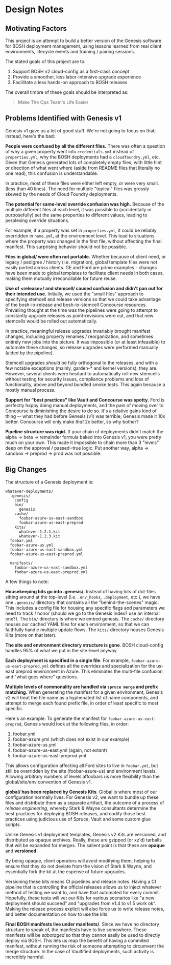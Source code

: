 Design Notes
============

## Motivating Factors

This project is an attempt to build a better version of the
Genesis software for BOSH deployment management, using lessons
learned from real client environments, lifecycle events and
training / pairing sessions.

The stated goals of this project are to:

  1. Support BOSH v2 cloud-config as a first-class concept
  2. Provide a smoother, less labor-intensive upgrade experience
  3. Facillitate a less hands-on approach to BOSH releases

The overall timbre of these goals should be interpreted as:

> Make The Ops Team's Life Easier

## Problems Identified with Genesis v1

Genesis v1 gave us a lot of good stuff.  We're not going to focus
on that; instead, here's the bad:

**People were confused by all the different files.**  There was
often a question of why a given property went into
`credentials.yml` instead of `properties.yml`, why the BOSH
deployments had a `cloudfoundry.yml`, etc.  Given that Genesis
generated lots of completely empty files, with little hint or
direction of what went where (aside from README files that
literally no one read), this confusion is understandable.

In practice, most of these files were either left empty, or were
very small.(less than 40 lines).  The need for multiple "topical"
files was grossly skewed by the needs of Cloud Foundry
deployments.

**The potential for same-level override confusion was high.**
Because of the multiple different files at each level, it was
possible to (accidentally or purposefully) set the same properties
to different values, leading to perplexing override situations.

For example, if a property was set in `properties.yml`, it could
be reliably overridden in `name.yml`, at the environment level.
This lead to situations where the property was changed in the
first file, without affecting the final manifest.  This surprising
behavior should not be possible.

**Files in global/ were often not portable.**  Whether because of
client need, or legacy / pedigree / history (i.e. migration),
global template files were not easily ported across clients.  GE
and Ford are prime examples - changes have been made to global
templates to facilitate client needs in both cases, making them
mutually irreconcilable for future reuse.

**Use of &lt;release&gt;/ and stemcell/ caused confusion and didn't pan
out for their intended use.**  Initially, we used the "small
files" approach to specifying stemcell and release versions so
that we could take advantage of the bosh-io-release and
bosh-io-stemcell Concourse resources.  Prevailing thought at the
time was the pipelines were going to attempt to constantly upgrade
releases as point-revisions were cut, and that new stemcells would
be rolled out automatically.

In practice, meaningful release upgrades invariably brought
manifest changes, including property renames / reorganization, and
sometimes entirely new jobs into the picture.  It was impossible
(or at least infeasible) to automate these changes, so release
upgrades were performed manually (aided by the pipeline).

Stemcell upgrades _should_ be fully orthogonal to the releases,
and with a few notable exceptions (mainly, garden-\* and kernel
versions), they are.  However, several clients were hesitant to
automatically roll new stemcells without testing for security
issues, compliance problems and loss of functionality, above and
beyond bundled smoke tests.  This again because a mostly manual
process.

**Support for "best practices" like Vault and Concourse was
spotty.**  Ford is perfectly happy doing manual deployments, and
the pain of moving over to Concourse is diminishing the desire to
do so.  It's a relative gains kind of thing -- what they had
before Genesis (v1) was terrible; Genesis made it 10x better.
Concourse will only make _that_ 2x better, so why bother?

**Pipeline structure was rigid.**  If your chain of deployments
didn't match the alpha -> beta -> remainder formula baked into
Genesis v1, you were pretty much on your own.  This made it
impossible to chain more than 3 "levels" deep on the approval /
passed=true logic.  Put another way, alpha -> sandbox -> preprod
-> prod was not possible.

## Big Changes

The structure of a Genesis deployment is:

```
whatever-deployments/
  .genesis/
    config
    bin/
      genesis
    cache/
      foobar-azure-us-east-sandbox
      foobar-azure-us-east-preprod
    kits/
      whatever-1.2.1.kit
      whatever-1.2.3.kit
  foobar.yml
  foobar-azure-us.yml
  foobar-azure-us-east-sandbox.yml
  foobar-azure-us-east-preprod.yml

  manifests/
    foobar-azure-us-east-sandbox.yml
    foobar-azure-us-east-preprod.yml
```

A few things to note:

**Housekeeping bits go into .genesis/.**  Instead of having lots
of dot-files sitting around at the top-level (i.e. `.env_hooks`,
`.deployment`, etc.), we have one `.genesis/` directory that
contains all the "behind-the-scenes" magic.  This includes a
config file for housing any specific flags and parameters we need
to track / honor (should we go to the Genesis Index?  use an
internal one?).  The `bin/` directory is where we embed genesis.
The `cache/` directory houses our cached YAML files for each
environment, so that we can faithfully handle multiple update
flows.  The `kits/` directory houses Genesis Kits (more on that
later).

**The site and environment directory structure is gone**.  BOSH
cloud-config handles 95% of what we put in the site-level anyway.

**Each deployment is specified in a single file**.  For example,
`foobar-azure-us-east-preprod.yml` defines all the overrides and
specialization for the us-east preprod environment in Azure.  This
eliminates the multi-file confusion and "what goes where"
questions.

**Multiple levels of commonality are handled via `spruce merge`
and prefix matching.**  When generating the manifest for a given
environment, Genesis v2 will treat the file name as a hyphenated
list of name components, and attempt to merge each found prefix
file, in order of least specific to most specific.

Here's an example.  To generate the manifest for
`foobar-azure-us-east-preprod`, Genesis would look at the following
files, in order:

  1. foobar.yml
  2. foobar-azure.yml (which does not exist in our example)
  3. foobar-azure-us.yml
  4. foobar-azure-us-east.yml (again, not extant)
  4. foobar-azure-us-east-preprod.yml

This allows configuration affecting all Ford sites to live in
`foobar.yml`, but still be overridden by the site (foobar-azure-us)
and environment levels.  Allowing arbitrary numbers of levels
affoobars us more flexibility than the global/site/env convention of
Genesis v1.

**global/ has been replaced by Genesis Kits**.  Global is where
most of our configuration normally lives.  For Genesis v2, we want
to bundle up these files and distribute them as a separate
artifact, the outcome of a process of _release engineering_,
whereby Stark & Wayne consultants determine the best practices for
deploying BOSH releases, and codify those best practices using
judicious use of Spruce, Vault and some custom glue scripts.

Unlike Genesis v1 deployment templates, Genesis v2 Kits are
versioned, and distributed as opaque archives.  Really, these are
gzipped (or xz'd) tarballs that will be expanded for merges.  The
salient point is that these are **opaque** and **versioned**.

By being opaque, client operators will avoid modifying them,
helping to ensure that they do not deviate from the vision of
Stark & Wayne, and essentially fork the kit at the espense of
future upgrades.

Versioning these kits means CI pipelines and release notes.
Having a CI pipeline that is controlling the official releases
allows us to inject whatever method of testing we want to, and
have that automated for every commit.  Hopefully, these tests will
vet our Kits for various scenarios like "a new deployment should
succeed" and "upgrades from v1.4 to v1.5 work ok".  Making the
release process explicit will also force us to write release
notes, and better documentation on how to use the kits.

**Final BOSH manifests live under manifests/**. Since we have no
directory structure to speak of, the manifests have to live
somewhere.  These manifests will be _sabotaged_ so that they
cannot easily be used to directly deploy via BOSH.  This lets us
reap the benefit of having a commited manifest, without running
the risk of someone attempting to circumvent the merge structure.
In the case of Vaultified deployments, such activity is incredibly
harmful.

